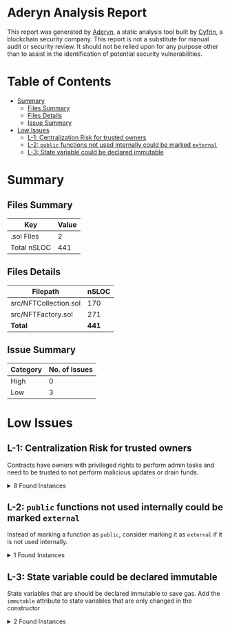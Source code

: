 # Aderyn Analysis Report

This report was generated by [Aderyn](https://github.com/Cyfrin/aderyn), a static analysis tool built by [Cyfrin](https://cyfrin.io), a blockchain security company. This report is not a substitute for manual audit or security review. It should not be relied upon for any purpose other than to assist in the identification of potential security vulnerabilities.
# Table of Contents

- [Summary](#summary)
  - [Files Summary](#files-summary)
  - [Files Details](#files-details)
  - [Issue Summary](#issue-summary)
- [Low Issues](#low-issues)
  - [L-1: Centralization Risk for trusted owners](#l-1-centralization-risk-for-trusted-owners)
  - [L-2: `public` functions not used internally could be marked `external`](#l-2-public-functions-not-used-internally-could-be-marked-external)
  - [L-3: State variable could be declared immutable](#l-3-state-variable-could-be-declared-immutable)


# Summary

## Files Summary

| Key | Value |
| --- | --- |
| .sol Files | 2 |
| Total nSLOC | 441 |


## Files Details

| Filepath | nSLOC |
| --- | --- |
| src/NFTCollection.sol | 170 |
| src/NFTFactory.sol | 271 |
| **Total** | **441** |


## Issue Summary

| Category | No. of Issues |
| --- | --- |
| High | 0 |
| Low | 3 |


# Low Issues

## L-1: Centralization Risk for trusted owners

Contracts have owners with privileged rights to perform admin tasks and need to be trusted to not perform malicious updates or drain funds.

<details><summary>8 Found Instances</summary>


- Found in src/NFTCollection.sol [Line: 12](src/NFTCollection.sol#L12)

	```solidity
	contract NFTCollection is ERC721, Ownable {
	```

- Found in src/NFTCollection.sol [Line: 222](src/NFTCollection.sol#L222)

	```solidity
	    function withdraw() external onlyOwner {
	```

- Found in src/NFTCollection.sol [Line: 236](src/NFTCollection.sol#L236)

	```solidity
	    function setMaxSupply(uint256 _newMaxSupply) external onlyOwner{ 
	```

- Found in src/NFTCollection.sol [Line: 243](src/NFTCollection.sol#L243)

	```solidity
	    function setMaxTime(uint256 _newMaxTime) external onlyOwner{ 
	```

- Found in src/NFTCollection.sol [Line: 250](src/NFTCollection.sol#L250)

	```solidity
	    function changePlatformFee(uint256 _newPlatformFee) external onlyOwner{ 
	```

- Found in src/NFTFactory.sol [Line: 8](src/NFTFactory.sol#L8)

	```solidity
	contract AIBasedNFTFactory is Ownable {
	```

- Found in src/NFTFactory.sol [Line: 233](src/NFTFactory.sol#L233)

	```solidity
	    function setGenerationModelFee(uint256 _newFee) external onlyOwner{
	```

- Found in src/NFTFactory.sol [Line: 244](src/NFTFactory.sol#L244)

	```solidity
	    function withdraw() external onlyOwner {
	```

</details>



## L-2: `public` functions not used internally could be marked `external`

Instead of marking a function as `public`, consider marking it as `external` if it is not used internally.

<details><summary>1 Found Instances</summary>


- Found in src/NFTCollection.sol [Line: 167](src/NFTCollection.sol#L167)

	```solidity
	function tokenURI(uint256 tokenId) public view override returns (string memory) {
	```

</details>



## L-3: State variable could be declared immutable

State variables that are should be declared immutable to save gas. Add the `immutable` attribute to state variables that are only changed in the constructor

<details><summary>2 Found Instances</summary>


- Found in src/NFTCollection.sol [Line: 29](src/NFTCollection.sol#L29)

	```solidity
	    string public imageURL;
	```

- Found in src/NFTCollection.sol [Line: 33](src/NFTCollection.sol#L33)

	```solidity
	    string public description;
	```

</details>



